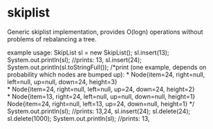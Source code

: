 # skiplist
Generic skiplist implementation, provides O(logn) operations without problems of rebalancing a tree.

example usage:
        SkipList sl = new SkipList();
        sl.insert(13);
        System.out.println(sl);
        //prints: 13,
        sl.insert(24);
        System.out.println(sl.toStringFull());
        /*print (one example, depends on probability which nodes are bumped up):
         * Node{item=24, right=null, left=null, up=null, down=24, height=3}  
         * Node{item=24, right=null, left=null, up=24, down=24, height=2}  
         * Node{item=13, right=24, left=null, up=null, down=null, height=1}  Node{item=24, right=null, left=13, up=24, down=null, height=1} 
         */
        System.out.println(sl);
        //prints: 13,24,
        sl.insert(24);
        sl.delete(24);
        sl.delete(1000);
        System.out.println(sl);
        //prints: 13,
